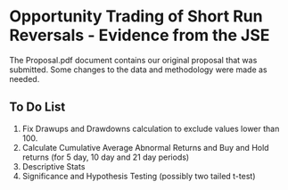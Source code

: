 # Opportunity Trading of Short Run Reversals - Evidence from the JSE

The Proposal.pdf document contains our original proposal that was submitted. Some changes to the data and methodology were made as needed. 

## To Do List

1. Fix Drawups and Drawdowns calculation to exclude values lower than 100.
2. Calculate Cumulative Average Abnormal Returns and Buy and Hold returns (for 5 day, 10 day and 21 day periods)
3. Descriptive Stats
4. Significance and Hypothesis Testing (possibly two tailed t-test) 
